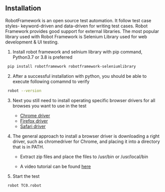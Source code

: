 ## Installation
RobotFramework is an open source test automation. It follow test case styles- keyword-driven and data-driven for writing test cases. Robot Framework provides good support for external libraries. The most popular library used with Robot Framework is Selenium Library used for web development & UI testing.

1. Install robot framework and selnium library with pip command, Python3.7 or 3.8 is preferred
```bash
 pip install robotframework robotframework-seleniumlibrary
```
2. After a successful installation with python, you should be able to execute following comamnd to verify
```bash
 robot --version
```

3. Next you still need to install operating specific browser drivers for all browses you want to use in the test

    - [Chrome driver](https://sites.google.com/a/chromium.org/chromedriver/downloads)
    - [Firefox driver](https://github.com/mozilla/geckodriver/releases)
    - [Safari driver](https://webkit.org/blog/6900/webdriver-support-in-safari-10/)

4. The general approach to install a browser driver is downloading a right driver, such as chromedriver for Chrome, and placing it into a directory that is in PATH.
    - Extract zip files and place the files to /usr/bin or /usr/local/bin

    - A video tutorial can be found [here](https://youtu.be/ZqqIRgNn1vM?t=598)

5. Start the test
```
 robot TC0.robot
```